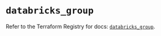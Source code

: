 # `databricks_group`

Refer to the Terraform Registry for docs: [`databricks_group`](https://registry.terraform.io/providers/databricks/databricks/1.60.0/docs/resources/group).
